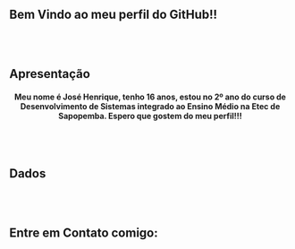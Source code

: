 ## Bem Vindo ao meu perfil do GitHub!!

<br><br>
## Apresentação

<center><h4>Meu nome é José Henrique, tenho 16 anos, estou no 2º ano do curso de Desenvolvimento de Sistemas integrado ao Ensino Médio na Etec de Sapopemba. Espero que gostem do meu perfil!!!</h4></center>

<br><br>
## Dados

<br><br>
## Entre em Contato comigo:

<div>
  
  <a href="" target="_blank"><img src="" ></a>
  
  </div>
